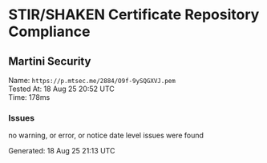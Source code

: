 # STIR/SHAKEN Certificate Repository Compliance

## Martini Security

Name: `https://p.mtsec.me/2884/O9f-9ySQGXVJ.pem`\
Tested At: 18 Aug 25 20:52 UTC\
Time: 178ms

### Issues

no warning, or error, or notice date level issues were found

Generated: 18 Aug 25 21:13 UTC